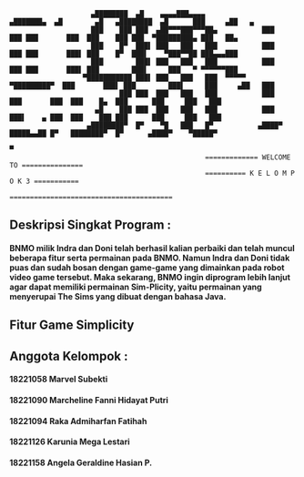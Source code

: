                         ▄████████  ▄█    ▄▄▄▄███▄▄▄▄              ▄███████▄  ▄█        ▄█   ▄████████  ▄█      ███     ▄██   ▄
                        ███    ███ ███  ▄██▀▀▀███▀▀▀██▄           ███    ███ ███       ███  ███    ███ ███  ▀█████████▄ ███   ██▄
                        ███    █▀  ███▌ ███   ███   ███           ███    ███ ███       ███▌ ███    █▀  ███▌    ▀███▀▀██ ███▄▄▄███
                        ███        ███▌ ███   ███   ███           ███    ███ ███       ███▌ ███        ███▌     ███   ▀ ▀▀▀▀▀▀███
                      ▀███████████ ███▌ ███   ███   ███  ▀▀▀▀▀  ▀█████████▀  ███       ███▌ ███        ███▌     ███     ▄██   ███
                               ███ ███  ███   ███   ███           ███        ███       ███  ███    █▄  ███      ███     ███   ███
                         ▄█    ███ ███  ███   ███   ███           ███        ███▌    ▄ ███  ███    ███ ███      ███     ███   ███
                       ▄████████▀  █▀    ▀█   ███   █▀           ▄████▀      █████▄▄██ █▀   ████████▀  █▀      ▄████▀    ▀█████▀
                                                                             ▀                                                  
                                                    ============= WELCOME TO ===============
                                                    ========== K E L O M P O K 3 ===========
                                                    ========================================
                                   

## Deskripsi Singkat Program :
#### BNMO milik Indra dan Doni telah berhasil kalian perbaiki dan telah muncul beberapa fitur serta permainan pada BNMO. Namun Indra dan Doni tidak puas dan sudah bosan dengan game-game yang dimainkan pada robot video game tersebut. Maka sekarang, BNMO ingin diprogram lebih lanjut agar dapat memiliki permainan Sim-Plicity, yaitu permainan yang menyerupai The Sims yang dibuat dengan bahasa Java.

## Fitur Game Simplicity
####  


## Anggota Kelompok :
#### 18221058	Marvel Subekti
#### 18221090	Marcheline Fanni Hidayat Putri
#### 18221094	Raka Admiharfan Fatihah
#### 18221126	Karunia Mega Lestari
#### 18221158	Angela Geraldine Hasian P.






